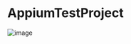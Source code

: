 # AppiumTestProject

![image](https://github.com/user-attachments/assets/b62762ec-5e78-4f79-abba-b843a6b98ff2)
